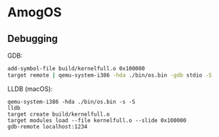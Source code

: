 # AmogOS


## Debugging

GDB: 
```bash
add-symbol-file build/kernelfull.o 0x100000 
target remote | qemu-system-i386 -hda ./bin/os.bin -gdb stdio -S
```

LLDB (macOS):
```
qemu-system-i386 -hda ./bin/os.bin -s -S
lldb
target create build/kernelfull.o
target modules load --file kernelfull.o --slide 0x100000
gdb-remote localhost:1234
```